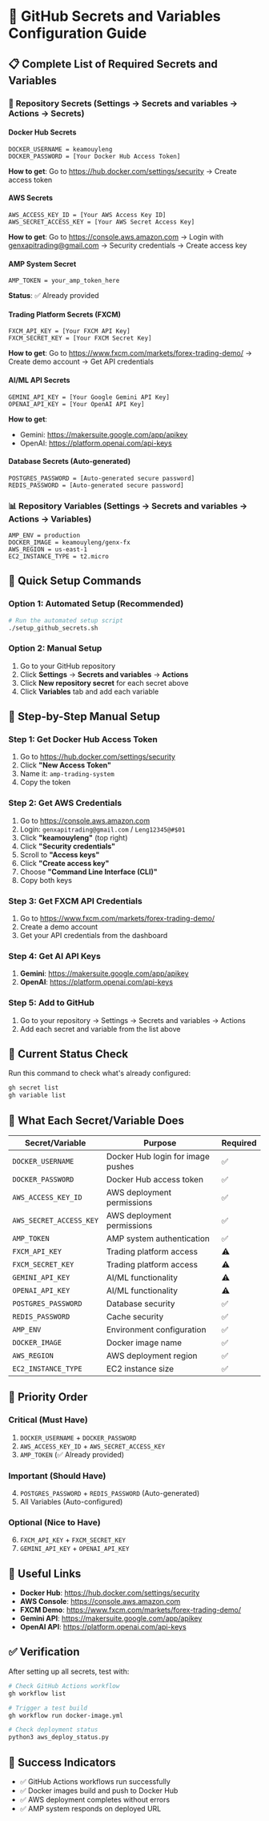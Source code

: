 # 🔐 GitHub Secrets and Variables Configuration Guide

## 📋 Complete List of Required Secrets and Variables

### 🔐 **Repository Secrets** (Settings → Secrets and variables → Actions → Secrets)

#### **Docker Hub Secrets**
```
DOCKER_USERNAME = keamouyleng
DOCKER_PASSWORD = [Your Docker Hub Access Token]
```
**How to get**: Go to https://hub.docker.com/settings/security → Create access token

#### **AWS Secrets**
```
AWS_ACCESS_KEY_ID = [Your AWS Access Key ID]
AWS_SECRET_ACCESS_KEY = [Your AWS Secret Access Key]
```
**How to get**: Go to https://console.aws.amazon.com → Login with genxapitrading@gmail.com → Security credentials → Create access key

#### **AMP System Secret**
```
AMP_TOKEN = your_amp_token_here
```
**Status**: ✅ Already provided

#### **Trading Platform Secrets (FXCM)**
```
FXCM_API_KEY = [Your FXCM API Key]
FXCM_SECRET_KEY = [Your FXCM Secret Key]
```
**How to get**: Go to https://www.fxcm.com/markets/forex-trading-demo/ → Create demo account → Get API credentials

#### **AI/ML API Secrets**
```
GEMINI_API_KEY = [Your Google Gemini API Key]
OPENAI_API_KEY = [Your OpenAI API Key]
```
**How to get**: 
- Gemini: https://makersuite.google.com/app/apikey
- OpenAI: https://platform.openai.com/api-keys

#### **Database Secrets** (Auto-generated)
```
POSTGRES_PASSWORD = [Auto-generated secure password]
REDIS_PASSWORD = [Auto-generated secure password]
```

### 📊 **Repository Variables** (Settings → Secrets and variables → Actions → Variables)

```
AMP_ENV = production
DOCKER_IMAGE = keamouyleng/genx-fx
AWS_REGION = us-east-1
EC2_INSTANCE_TYPE = t2.micro
```

## 🚀 **Quick Setup Commands**

### **Option 1: Automated Setup (Recommended)**
```bash
# Run the automated setup script
./setup_github_secrets.sh
```

### **Option 2: Manual Setup**
1. Go to your GitHub repository
2. Click **Settings** → **Secrets and variables** → **Actions**
3. Click **New repository secret** for each secret above
4. Click **Variables** tab and add each variable

## 📝 **Step-by-Step Manual Setup**

### **Step 1: Get Docker Hub Access Token**
1. Go to https://hub.docker.com/settings/security
2. Click **"New Access Token"**
3. Name it: `amp-trading-system`
4. Copy the token

### **Step 2: Get AWS Credentials**
1. Go to https://console.aws.amazon.com
2. Login: `genxapitrading@gmail.com` / `Leng12345@#$01`
3. Click **"keamouyleng"** (top right)
4. Click **"Security credentials"**
5. Scroll to **"Access keys"**
6. Click **"Create access key"**
7. Choose **"Command Line Interface (CLI)"**
8. Copy both keys

### **Step 3: Get FXCM API Credentials**
1. Go to https://www.fxcm.com/markets/forex-trading-demo/
2. Create a demo account
3. Get your API credentials from the dashboard

### **Step 4: Get AI API Keys**
1. **Gemini**: https://makersuite.google.com/app/apikey
2. **OpenAI**: https://platform.openai.com/api-keys

### **Step 5: Add to GitHub**
1. Go to your repository → Settings → Secrets and variables → Actions
2. Add each secret and variable from the list above

## 🔧 **Current Status Check**

Run this command to check what's already configured:
```bash
gh secret list
gh variable list
```

## 🎯 **What Each Secret/Variable Does**

| Secret/Variable | Purpose | Required |
|----------------|---------|----------|
| `DOCKER_USERNAME` | Docker Hub login for image pushes | ✅ |
| `DOCKER_PASSWORD` | Docker Hub access token | ✅ |
| `AWS_ACCESS_KEY_ID` | AWS deployment permissions | ✅ |
| `AWS_SECRET_ACCESS_KEY` | AWS deployment permissions | ✅ |
| `AMP_TOKEN` | AMP system authentication | ✅ |
| `FXCM_API_KEY` | Trading platform access | ⚠️ |
| `FXCM_SECRET_KEY` | Trading platform access | ⚠️ |
| `GEMINI_API_KEY` | AI/ML functionality | ⚠️ |
| `OPENAI_API_KEY` | AI/ML functionality | ⚠️ |
| `POSTGRES_PASSWORD` | Database security | ✅ |
| `REDIS_PASSWORD` | Cache security | ✅ |
| `AMP_ENV` | Environment configuration | ✅ |
| `DOCKER_IMAGE` | Docker image name | ✅ |
| `AWS_REGION` | AWS deployment region | ✅ |
| `EC2_INSTANCE_TYPE` | EC2 instance size | ✅ |

## 🚨 **Priority Order**

### **Critical (Must Have)**
1. `DOCKER_USERNAME` + `DOCKER_PASSWORD`
2. `AWS_ACCESS_KEY_ID` + `AWS_SECRET_ACCESS_KEY`
3. `AMP_TOKEN` (✅ Already provided)

### **Important (Should Have)**
4. `POSTGRES_PASSWORD` + `REDIS_PASSWORD` (Auto-generated)
5. All Variables (Auto-configured)

### **Optional (Nice to Have)**
6. `FXCM_API_KEY` + `FXCM_SECRET_KEY`
7. `GEMINI_API_KEY` + `OPENAI_API_KEY`

## 🔗 **Useful Links**

- **Docker Hub**: https://hub.docker.com/settings/security
- **AWS Console**: https://console.aws.amazon.com
- **FXCM Demo**: https://www.fxcm.com/markets/forex-trading-demo/
- **Gemini API**: https://makersuite.google.com/app/apikey
- **OpenAI API**: https://platform.openai.com/api-keys

## ✅ **Verification**

After setting up all secrets, test with:
```bash
# Check GitHub Actions workflow
gh workflow list

# Trigger a test build
gh workflow run docker-image.yml

# Check deployment status
python3 aws_deploy_status.py
```

## 🎉 **Success Indicators**

- ✅ GitHub Actions workflows run successfully
- ✅ Docker images build and push to Docker Hub
- ✅ AWS deployment completes without errors
- ✅ AMP system responds on deployed URL